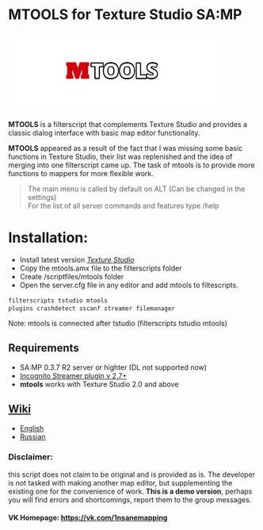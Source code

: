 # MTOOLS for Texture Studio SA:MP

![logo](/img/logo_mtools.png)

**MTOOLS** is a filterscript that complements Texture Studio and provides a classic dialog interface with basic map editor functionality.

**MTOOLS** appeared as a result of the fact that I was missing some basic functions in Texture Studio, their list was replenished and the idea of ​​merging into one filterscript came up. The task of mtools is to provide more functions to mappers for more flexible work.

>The main menu is called by default on ALT (Can be changed in the settings)\
For the list of all server commands and features type /help

# Installation:
* Install latest version *[Texture Studio](https://vk.com/tip_mapper?w=page-89889560_49251374)*
* Copy the mtools.amx file to the filterscripts folder
* Create /scriptfiles/mtools folder
* Open the server.cfg file in any editor and add mtools to filtescripts.
```
filterscripts tstudio mtools
plugins crashdetect sscanf streamer filemanager
```
Note: mtools is connected after tstudio (filterscripts tstudio mtools)

## Requirements
* SA:MP 0.3.7 R2 server or highter (DL not supported now)
* [Incognito Streamer plugin v 2.7+](https://github.com/samp-incognito/samp-streamer-plugin/releases/tag/v2.7.2)
* **mtools** works with Texture Studio 2.0 and above

## **[Wiki](https://github.com/ins1x/mtools/wiki)**
* [English](https://github.com/ins1x/mtools/wiki)
* [Russian](https://github.com/ins1x/mtools/wiki/Home-%5BRus%5D)

### Disclaimer:

this script does not claim to be original and is provided as is. The developer is not tasked with making another map editor, but supplementing the existing one for the convenience of work. **This is a demo version**, perhaps you will find errors and shortcomings, report them to the group messages.

#### VK Homepage: https://vk.com/1nsanemapping
